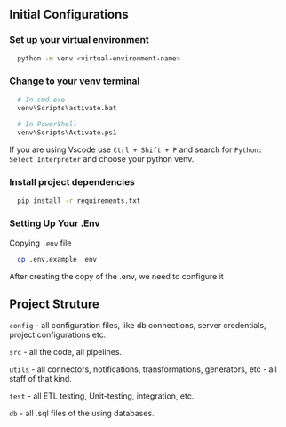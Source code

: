 ## Initial Configurations

### Set up your virtual environment

```bash
  python -m venv <virtual-environment-name>
```
### Change to your venv terminal
```bash
  # In cmd.exe
  venv\Scripts\activate.bat
  
  # In PowerShell
  venv\Scripts\Activate.ps1
```
If you are using Vscode use ```Ctrl + Shift + P``` and search for ```Python: Select Interpreter``` and choose your python venv.

### Install project dependencies
```bash
  pip install -r requirements.txt
```

### Setting Up Your .Env
Copying ```.env``` file

```bash
  cp .env.example .env
```
After creating the copy of the .env, we need to configure it

## Project Struture

`config` - all configuration files, like db connections, server credentials, project configurations etc.

`src` - all the code, all pipelines.

`utils` - all connectors, notifications, transformations, generators, etc - all staff of that kind.

`test` - all ETL testing, Unit-testing, integration, etc.

`db` -  all .sql files of the using databases.